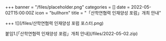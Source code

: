 +++
banner = "/files/placeholder.png"
categories = []
date = 2022-05-02T15:00:00Z
icon = "bullhorn"
title = "「산학연협력 인재양성 포럼」개최 안내"

+++
![](/files/산학연협력 인재양성 포럼 포스터.png)

붙임1.\[「산학연협력 인재양성 포럼」개최 안내\](/files/2022-05-02.zip)